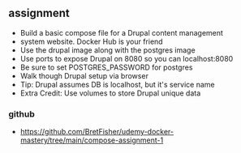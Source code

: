 ## assignment
- Build a basic compose file for a Drupal content management
- system website. Docker Hub is your friend
- Use the drupal image along with the postgres image
- Use ports to expose Drupal on 8080 so you can localhost:8080
- Be sure to set POSTGRES_PASSWORD for postgres
- Walk though Drupal setup via browser
- Tip: Drupal assumes DB is localhost, but it's service name
- Extra Credit: Use volumes to store Drupal unique data

### github
- https://github.com/BretFisher/udemy-docker-mastery/tree/main/compose-assignment-1
